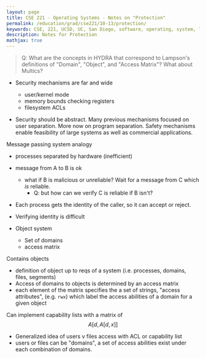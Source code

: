 ```yaml
---
layout: page
title: CSE 221 - Operating Systems - Notes on "Protection"
permalink: /education/grad/cse221/10-13/protection/
keywords: CSE, 221, UCSD, UC, San Diego, software, operating, system, linux, C, rust, memory, security, protection, mechanism, policy
description: Notes for Protection
mathjax: true
---
```


> Q: What are the concepts in HYDRA that correspond to Lampson's definitions of "Domain", "Object", and "Access Matrix"? What about Multics?

- Security mechanisms are far and wide
    - user/kernel mode
    - memory bounds checking registers
    - filesystem ACLs

- Security should be abstract. Many previous mechanisms focused on user
  separation. More now on program separation. Safety mechanisms enable
  feasibility of large systems as well as commercial applications.

Message passing system analogy
- processes separated by hardware (inefficient)
- message from A to B is ok
    - what if B is malicious or unreliable? Wait for a message from C which _is_ reliable.
        - Q: but how can we verify C is reliable if B isn't?
- Each process gets the identity of the caller, so it can accept or reject.
- Verifying identity is difficult

- Object system
    - Set of domains
    - access matrix

Contains objects
- definition of object up to reqs of a system (i.e. processes, domains, files, segments)
- Access of domains to objects is determined by an access matrix
- each element of the matrix specifies the a set of strings, "access attributes", (e.g. `rwx`) which
label the access abilities of a domain for a given object

Can implement capability lists with a matrix of $$ A[d, A[d, x]] $$

- Generalized idea of users v files access with ACL or capability list
- users or files can be "domains", a set of access abilities exist under each combination of domains.